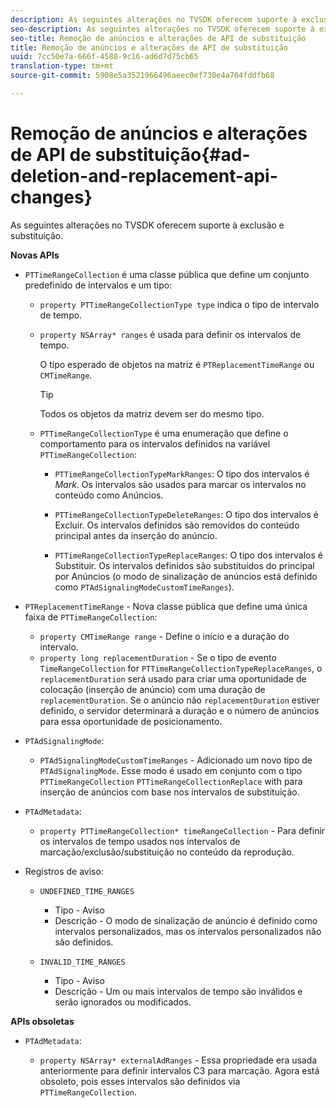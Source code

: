 ```yaml
---
description: As seguintes alterações no TVSDK oferecem suporte à exclusão e substituição.
seo-description: As seguintes alterações no TVSDK oferecem suporte à exclusão e substituição.
seo-title: Remoção de anúncios e alterações de API de substituição
title: Remoção de anúncios e alterações de API de substituição
uuid: 7cc50e7a-666f-4588-9c16-ad6d7d75cb65
translation-type: tm+mt
source-git-commit: 5908e5a3521966496aeec0ef730e4a704fddfb68

---
```



# Remoção de anúncios e alterações de API de substituição{#ad-deletion-and-replacement-api-changes}

As seguintes alterações no TVSDK oferecem suporte à exclusão e substituição.

**Novas APIs**

* `PTTimeRangeCollection` é uma classe pública que define um conjunto predefinido de intervalos e um tipo:

   * `property PTTimeRangeCollectionType type` indica o tipo de intervalo de tempo.
   * `property NSArray* ranges` é usada para definir os intervalos de tempo.

      O tipo esperado de objetos na matriz é `PTReplacementTimeRange` ou `CMTimeRange`.

      >[!TIP]
      >
      >Todos os objetos da matriz devem ser do mesmo tipo.

   * `PTTimeRangeCollectionType` é uma enumeração que define o comportamento para os intervalos definidos na variável `PTTimeRangeCollection`:

      * `PTTimeRangeCollectionTypeMarkRanges`: O tipo dos intervalos é *Mark*. Os intervalos são usados para marcar os intervalos no conteúdo como Anúncios.

      * `PTTimeRangeCollectionTypeDeleteRanges`: O tipo dos intervalos é Excluir. Os intervalos definidos são removidos do conteúdo principal antes da inserção do anúncio.
      * `PTTimeRangeCollectionTypeReplaceRanges`: O tipo dos intervalos é Substituir. Os intervalos definidos são substituídos do principal por Anúncios (o modo de sinalização de anúncios está definido como `PTAdSignalingModeCustomTimeRanges`).

* `PTReplacementTimeRange` - Nova classe pública que define uma única faixa de `PTTimeRangeCollection`:

   * `property CMTimeRange range` - Define o início e a duração do intervalo.
   * `property long replacementDuration` - Se o tipo de evento `TimeRangeCollection` for `PTTimeRangeCollectionTypeReplaceRanges`, o `replacementDuration` será usado para criar uma oportunidade de colocação (inserção de anúncio) com uma duração de `replacementDuration`. Se o anúncio não `replacementDuration` estiver definido, o servidor determinará a duração e o número de anúncios para essa oportunidade de posicionamento.

* `PTAdSignalingMode`:

   * `PTAdSignalingModeCustomTimeRanges` - Adicionado um novo tipo de `PTAdSignalingMode`. Esse modo é usado em conjunto com o tipo `PTTimeRangeCollection` `PTTimeRangeCollectionReplace` with para inserção de anúncios com base nos intervalos de substituição.

* `PTAdMetadata`:

   * `property PTTimeRangeCollection* timeRangeCollection` - Para definir os intervalos de tempo usados nos intervalos de marcação/exclusão/substituição no conteúdo da reprodução.

* Registros de aviso:

   * `UNDEFINED_TIME_RANGES`

      * Tipo - Aviso
      * Descrição - O modo de sinalização de anúncio é definido como intervalos personalizados, mas os intervalos personalizados não são definidos.
   * `INVALID_TIME_RANGES`

      * Tipo - Aviso
      * Descrição - Um ou mais intervalos de tempo são inválidos e serão ignorados ou modificados.


**APIs obsoletas**

* `PTAdMetadata`:

   * `property NSArray* externalAdRanges` - Essa propriedade era usada anteriormente para definir intervalos C3 para marcação. Agora está obsoleto, pois esses intervalos são definidos via `PTTimeRangeCollection`.

